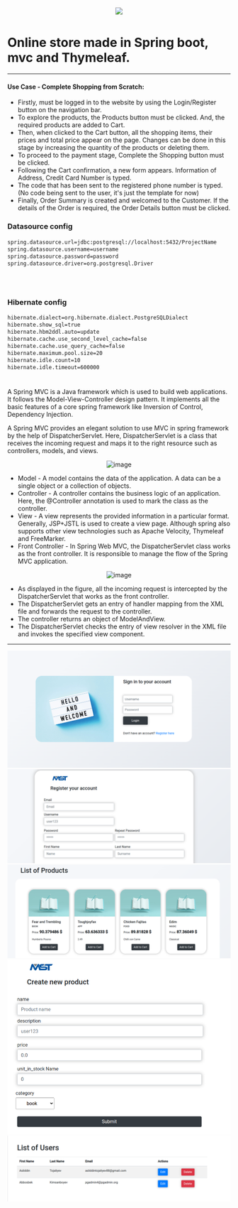 


<h1 align="center">
	<img src="https://readme-typing-svg.demolab.com/?lines=Online+store+website!">
</h1>

# Online store made in Spring boot, mvc and Thymeleaf.

------------

#### Use Case - Complete Shopping from Scratch:
- Firstly, must be logged in to the website by using the Login/Register button on the navigation bar.
- To explore the products, the Products button must be clicked. And, the required products are added to Cart.
- Then, when clicked to the Cart button, all the shopping items, their prices and total price appear on the page. Changes can be done in this stage by increasing the quantity of the products or deleting them.
- To proceed to the payment stage, Complete the Shopping button must be clicked.
- Following the Cart confirmation, a new form appears. Information of Address, Credit Card Number is typed.
- The code that has been sent to the registered phone number is typed. (No code being sent to the user, it's just the template for now)
- Finally, Order Summary is created and welcomed to the Customer. If the details of the Order is required, the Order Details button must be clicked.


### Datasource config
```
spring.datasource.url=jdbc:postgresql://localhost:5432/ProjectName
spring.datasource.username=username
spring.datasource.password=password
spring.datasource.driver=org.postgresql.Driver
        
```
<br>

### Hibernate config
```
hibernate.dialect=org.hibernate.dialect.PostgreSQLDialect
hibernate.show_sql=true
hibernate.hbm2ddl.auto=update
hibernate.cache.use_second_level_cache=false
hibernate.cache.use_query_cache=false
hibernate.maximum.pool.size=20
hibernate.idle.count=10
hibernate.idle.timeout=600000

```

<h1></h1>

A Spring MVC is a Java framework which is used to build web applications. It follows the Model-View-Controller design pattern. It implements all the basic features of a core spring framework like Inversion of Control, Dependency Injection.

A Spring MVC provides an elegant solution to use MVC in spring framework by the help of DispatcherServlet. Here, DispatcherServlet is a class that receives the incoming request and maps it to the right resource such as controllers, models, and views.

<p align="center">
  <img src="https://github.com/uz-java/Spring_mvc/blob/master/WebBrowser.png?raw=true" alt="image"/>
</p>

- Model - A model contains the data of the application. A data can be a single object or a collection of objects.
- Controller - A controller contains the business logic of an application. Here, the @Controller annotation is used to mark the class as the controller.
- View - A view represents the provided information in a particular format. Generally, JSP+JSTL is used to create a view page. Although spring also supports other view technologies such as Apache Velocity, Thymeleaf and FreeMarker.
- Front Controller - In Spring Web MVC, the DispatcherServlet class works as the front controller. It is responsible to manage the flow of the Spring MVC application.

<p align="center">
  <img src="https://github.com/uz-java/Spring_mvc/blob/master/request.png?raw=true" alt="image"/>
</p>

- As displayed in the figure, all the incoming request is intercepted by the DispatcherServlet that works as the front controller.
- The DispatcherServlet gets an entry of handler mapping from the XML file and forwards the request to the controller.
- The controller returns an object of ModelAndView.
- The DispatcherServlet checks the entry of view resolver in the XML file and invokes the specified view component.

------------

![login](img/login.png)
![register](img/register.png)
![products](img/products.png)
![productCreate](img/productCreate.png)
![users](img/users.png)
